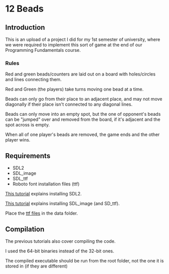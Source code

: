 # 12 Beads

## Introduction

This is an upload of a project I did for my 1st semester of university, where we were required to implement this sort of game at the end of our Programming Fundamentals course.

### Rules

Red and green beads/counters are laid out on a board with holes/circles and lines connecting them.

Red and Green (the players) take turns moving one bead at a time.

Beads can only go from their place to an adjacent place, and may not move diagonally if their place isn't connected to any diagonal lines.

Beads can only move into an empty spot, but the one of opponent's beads can be "jumped" over and removed from the board, if it's adjacent and the spot across is empty.

When all of one player's beads are removed, the game ends and the other player wins.

## Requirements

- SDL2
- SDL_image
- SDL_ttf
- Roboto font installation files (ttf)


[This tutorial](https://lazyfoo.net/tutorials/SDL/01_hello_SDL/index.php) explains installing SDL2.

[This tutorial](https://lazyfoo.net/tutorials/SDL/06_extension_libraries_and_loading_other_image_formats/index.php) explains installing SDL\_image (and SD\_ttf).

Place the [ttf files](https://fonts.google.com/specimen/Roboto) in the data folder.

## Compilation

The previous tutorials also cover compiling the code.

I used the 64-bit binaries instead of the 32-bit ones.

The compiled executable should be run from the root folder, not the one it is stored in (if they are different)



